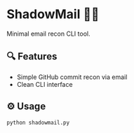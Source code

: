 # ShadowMail 🕵️‍♂️

Minimal email recon CLI tool.

## 🔍 Features
- Simple GitHub commit recon via email
- Clean CLI interface

## ⚙️ Usage
```bash
python shadowmail.py
